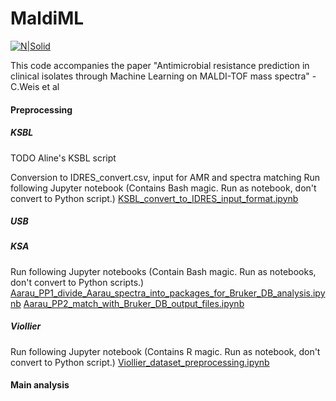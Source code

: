 # MaldiML

[![N|Solid](https://ethz.ch/services/en/service/communication/corporate-design/logo/_jcr_content/par/twocolumn_1/par_left/fullwidthimage/image.imageformat.lightbox.1923118499.jpg)](https://bsse.ethz.ch/mlcb)

This code accompanies the paper "Antimicrobial resistance prediction in clinical isolates through Machine Learning on MALDI-TOF mass spectra" - C.Weis et al


#### Preprocessing 

##### KSBL
TODO Aline's KSBL script

Conversion to IDRES_convert.csv, input for AMR and spectra matching
Run following Jupyter notebook (Contains Bash magic. Run as notebook, don't convert to Python script.)
[KSBL_convert_to_IDRES_input_format.ipynb][KSBL_convert]

##### USB
##### KSA
Run following Jupyter notebooks (Contain Bash magic. Run as notebooks, don't convert to Python scripts.)
[Aarau_PP1_divide_Aarau_spectra_into_packages_for_Bruker_DB_analysis.ipynb][KSA_pp1]
[Aarau_PP2_match_with_Bruker_DB_output_files.ipynb][KSA_pp2]

##### Viollier
Run following Jupyter notebook (Contains R magic. Run as notebook, don't convert to Python script.)
[Viollier_dataset_preprocessing.ipynb][Viollier_pp]

#### Main analysis 

[//]: # (These are reference links used in the body of this note and get stripped out when the markdown processor does its job. There is no need to format nicely because it shouldn't be seen. Thanks SO - http://stackoverflow.com/questions/4823468/store-comments-in-markdown-syntax)

   [KSBL_convert]: <https://github.com/cvweis/link/to/KSBL_convert_to_IDRES_input_format.ipynb>
   [KSA_pp1]: <https://github.com/cvweis/link/to/Aarau_PP1_divide_Aarau_spectra_into_packages_for_Bruker_DB_analysis.ipynb>
   [KSA_pp2]: <https://github.com/cvweis/link/to/Aarau_PP2_match_with_Bruker_DB_output_files.ipynb>
   [Viollier_pp]: <https://github.com/cvweis/link/to/Viollier_dataset_preprocessing.ipynb>

